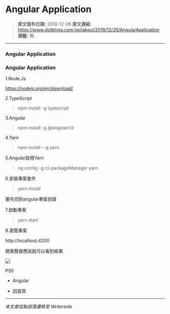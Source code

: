 # Angular Application

> **原文發布日期:** 2018-12-26
> **原文連結:** https://www.dotblogs.com.tw/jakeuj/2018/12/26/AngularApplication
> **標籤:** 無

---

### Angular Application

### Angular Application

1.Node.Js

https://nodejs.org/en/download/

2.TypeScript

>npm install -g typescript

3.Angular

>npm install -g @angular/cli

4.Yarn

>npm install --g yarn

5.Angular啟用Yarn

>ng config -g cli.packageManager yarn

6.安裝專案套件

>yarn install

要先切到angular專案目錄

7.啟動專案

> yarn start

8.瀏覽專案

http://localhost:4200

開瀏覽器應該就可以看到結果

![](https://card.psnprofiles.com/1/jakeuj.png)

PS5

* Angular

* 回首頁

---

*本文章從點部落遷移至 Writerside*
